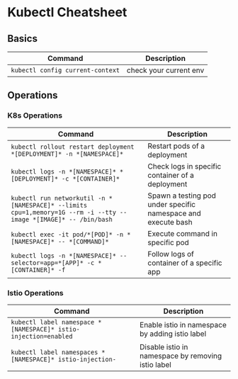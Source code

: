 # Kubectl Cheatsheet

## Basics

| Command | Description |
|--|--|
| `kubectl config current-context` | check your current env  |

## Operations

###  K8s Operations

| Command | Description |
|--|--|
| `kubectl rollout restart deployment *[DEPLOYMENT]* -n *[NAMESPACE]*` | Restart pods of a deployment  |
| `kubectl logs -n *[NAMESPACE]* *[DEPLOYMENT]* -c *[CONTAINER]*` | Check logs in specific container of a deployment  |
| `kubectl run networkutil -n *[NAMESPACE]* --limits cpu=1,memory=1G --rm -i --tty --image *[IMAGE]* -- /bin/bash` | Spawn a testing pod under specific namespace and execute bash  |
| `kubectl exec -it pod/*[POD]* -n *[NAMESPACE]* -- *[COMMAND]*`| Execute command in specific pod  |
| `kubectl logs -n *[NAMESPACE]* --selector=app=*[APP]* -c *[CONTAINER]* -f `| Follow logs of container of a specific app   |

###  Istio Operations

| Command | Description |
|--|--|
| `kubectl label namespace *[NAMESPACE]* istio-injection=enabled` | Enable istio in namespace by adding istio label |
| `kubectl label namespaces *[NAMESPACE]* istio-injection-` | Disable istio in namespace by removing istio label |